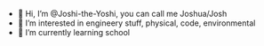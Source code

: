 - 👋 Hi, I’m @Joshi-the-Yoshi, you can call me Joshua/Josh
- 👀 I’m interested in engineery stuff, physical, code, environmental
- 🌱 I’m currently learning school

<!---
Joshi-the-Yoshi/Joshi-the-Yoshi is a ✨ special ✨ repository because its `README.md` (this file) appears on your GitHub profile.
You can click the Preview link to take a look at your changes.
--->
